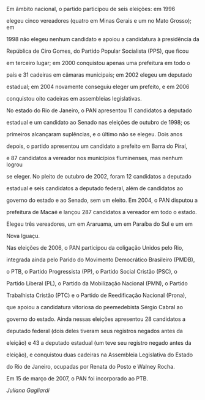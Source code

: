

Em âmbito nacional, o partido participou de seis eleições: em 1996

elegeu cinco vereadores (quatro em Minas Gerais e um no Mato Grosso); em

1998 não elegeu nenhum candidato e apoiou a candidatura à presidência da

República de Ciro Gomes, do Partido Popular Socialista (PPS), que ficou

em terceiro lugar; em 2000 conquistou apenas uma prefeitura em todo o

país e 31 cadeiras em câmaras municipais; em 2002 elegeu um deputado

estadual; em 2004 novamente conseguiu eleger um prefeito, e em 2006

conquistou oito cadeiras em assembleias legislativas.



No estado do Rio de Janeiro, o PAN apresentou 11 candidatos a deputado

estadual e um candidato ao Senado nas eleições de outubro de 1998; os

primeiros alcançaram suplências, e o último não se elegeu. Dois anos

depois, o partido apresentou um candidato a prefeito em Barra do Piraí,

e 87 candidatos a vereador nos municípios fluminenses, mas nenhum logrou

se eleger. No pleito de outubro de 2002, foram 12 candidatos a deputado

estadual e seis candidatos a deputado federal, além de candidatos ao

governo do estado e ao Senado, sem um eleito. Em 2004, o PAN disputou a

prefeitura de Macaé e lançou 287 candidatos a vereador em todo o estado.

Elegeu três vereadores, um em Araruama, um em Paraíba do Sul e um em

Nova Iguaçu.



Nas eleições de 2006, o PAN participou da coligação Unidos pelo Rio,

integrada ainda pelo Parido do Movimento Democrático Brasileiro (PMDB),

o PTB, o Partido Progressista (PP), o Partido Social Cristão (PSC), o

Partido Liberal (PL), o Partido da Mobilização Nacional (PMN), o Partido

Trabalhista Cristão (PTC) e o Partido de Reedificação Nacional (Prona),

que apoiou a candidatura vitoriosa do peemedebista Sérgio Cabral ao

governo do estado. Ainda nessas eleições apresentou 28 candidatos a

deputado federal (dois deles tiveram seus registros negados antes da

eleição) e 43 a deputado estadual (um teve seu registro negado antes da

eleição), e conquistou duas cadeiras na Assembleia Legislativa do Estado

do Rio de Janeiro, ocupadas por Renata do Posto e Walney Rocha.



Em 15 de março de 2007, o PAN foi incorporado ao PTB.



*Juliana Gagliardi*



